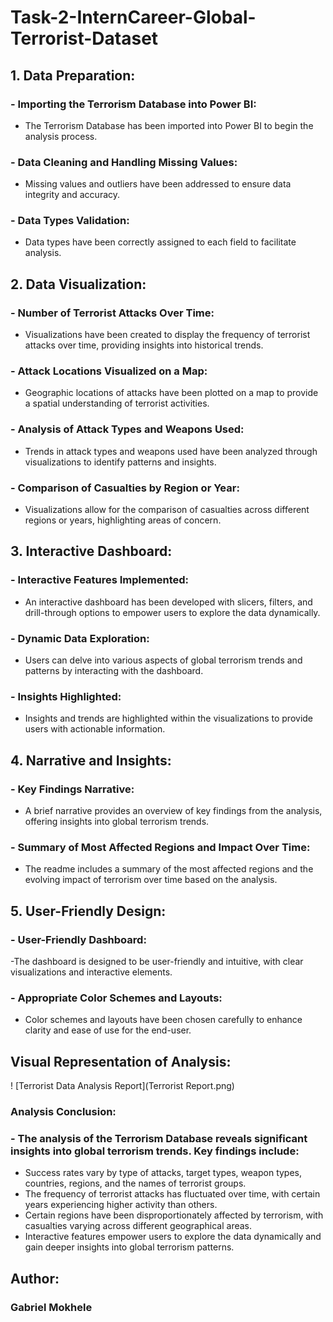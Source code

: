# Task-2-InternCareer-Global-Terrorist-Dataset
## 1. Data Preparation:
### - Importing the Terrorism Database into Power BI:
- The Terrorism Database has been imported into Power BI to begin the analysis process.
### - Data Cleaning and Handling Missing Values:
- Missing values and outliers have been addressed to ensure data integrity and accuracy.
### - Data Types Validation:
- Data types have been correctly assigned to each field to facilitate analysis.
## 2. Data Visualization:
### - Number of Terrorist Attacks Over Time:
- Visualizations have been created to display the frequency of terrorist attacks over time, providing insights into historical trends.
### - Attack Locations Visualized on a Map:
- Geographic locations of attacks have been plotted on a map to provide a spatial understanding of terrorist activities.
### - Analysis of Attack Types and Weapons Used:
- Trends in attack types and weapons used have been analyzed through visualizations to identify patterns and insights.
### - Comparison of Casualties by Region or Year:
- Visualizations allow for the comparison of casualties across different regions or years, highlighting areas of concern.
## 3. Interactive Dashboard:
### - Interactive Features Implemented:
- An interactive dashboard has been developed with slicers, filters, and drill-through options to empower users to explore the data dynamically.
### - Dynamic Data Exploration:
- Users can delve into various aspects of global terrorism trends and patterns by interacting with the dashboard.
### - Insights Highlighted:
- Insights and trends are highlighted within the visualizations to provide users with actionable information.
## 4. Narrative and Insights:
### - Key Findings Narrative:
- A brief narrative provides an overview of key findings from the analysis, offering insights into global terrorism trends.
### - Summary of Most Affected Regions and Impact Over Time:
- The readme includes a summary of the most affected regions and the evolving impact of terrorism over time based on the analysis.
## 5. User-Friendly Design:
### - User-Friendly Dashboard:
-The dashboard is designed to be user-friendly and intuitive, with clear visualizations and interactive elements.
### - Appropriate Color Schemes and Layouts:
- Color schemes and layouts have been chosen carefully to enhance clarity and ease of use for the end-user.
  
## Visual Representation of Analysis:

! [Terrorist Data Analysis Report](Terrorist Report.png)

### Analysis Conclusion:

### - The analysis of the Terrorism Database reveals significant insights into global terrorism trends. Key findings include:
- Success rates vary by type of attacks, target types, weapon types, countries, regions, and the names of terrorist groups.
- The frequency of terrorist attacks has fluctuated over time, with certain years experiencing higher activity than others.
- Certain regions have been disproportionately affected by terrorism, with casualties varying across different geographical areas.
- Interactive features empower users to explore the data dynamically and gain deeper insights into global terrorism patterns.


## Author:
### Gabriel Mokhele

